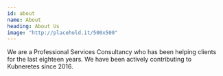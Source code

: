 ```yaml
---
id: about
name: About
heading: About Us
image: "http://placehold.it/500x500"
---
```


We are a Professional Services Consultancy who has been helping clients for
the last eighteen years.  We have been actively contributing to Kubneretes since
2016.
